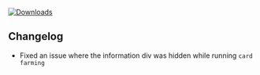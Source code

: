 [![Downloads](https://img.shields.io/github/downloads/zevnda/steam-game-idler/1.6.0/total?style=for-the-badge&logo=github&color=137eb5)](https://github.com/zevnda/steam-game-idler/releases/download/1.6.0/Steam.Game.Idler_1.6.0_x64_en-US.msi)

## Changelog
- Fixed an issue where the information div was hidden while running `card farming`